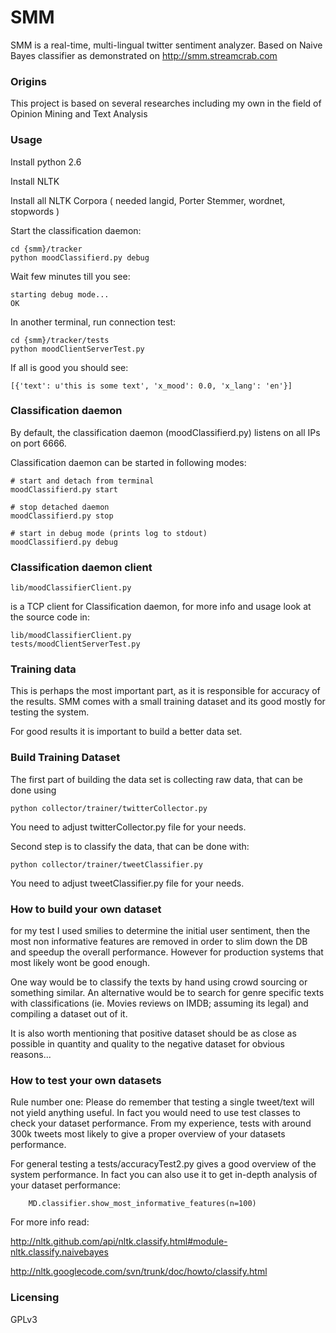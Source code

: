 SMM
==========

SMM is a real-time, multi-lingual twitter sentiment analyzer. Based on Naive Bayes classifier as demonstrated on http://smm.streamcrab.com


### Origins

This project is based on several researches including my own in the field of Opinion Mining and Text Analysis

### Usage

Install python 2.6

Install NLTK

Install all NLTK Corpora ( needed langid, Porter Stemmer, wordnet, stopwords )

Start the classification daemon:

	cd {smm}/tracker
	python moodClassifierd.py debug

Wait few minutes till you see:

	starting debug mode...
	OK

In another terminal, run connection test:

	cd {smm}/tracker/tests
	python moodClientServerTest.py

If all is good you should see:

	[{'text': u'this is some text', 'x_mood': 0.0, 'x_lang': 'en'}]


### Classification daemon
By default, the classification daemon (moodClassifierd.py) listens on all IPs on port 6666.

Classification daemon can be started in following modes:

	# start and detach from terminal
	moodClassifierd.py start

	# stop detached daemon
	moodClassifierd.py stop

	# start in debug mode (prints log to stdout)
	moodClassifierd.py debug


### Classification daemon client

	lib/moodClassifierClient.py

is a TCP client for Classification daemon, for more info and usage look at the source code in:

	lib/moodClassifierClient.py
	tests/moodClientServerTest.py


### Training data
This is perhaps the most important part, as it is responsible for accuracy of the results. SMM comes with a small training dataset and its good mostly for testing the system.

For good results it is important to build a better data set.


### Build Training Dataset

The first part of building the data set is collecting raw data, that can be done using

	python collector/trainer/twitterCollector.py

You need to adjust twitterCollector.py file for your needs.


Second step is to classify the data, that can be done with:

	python collector/trainer/tweetClassifier.py

You need to adjust tweetClassifier.py file for your needs.

### How to build your own dataset
for my test I used smilies to determine the initial user sentiment, then the most non informative features are removed in order to slim down the DB and speedup the overall performance.
However for production systems that most likely wont be good enough.

One way would be to classify the texts by hand using crowd sourcing or something similar.
An alternative would be to search for genre specific texts with classifications (ie. Movies reviews on IMDB; assuming its legal) and compiling a dataset out of it.

It is also worth mentioning that positive dataset should be as close as possible in quantity and quality to the negative dataset for obvious reasons...


### How to test your own datasets

Rule number one:  Please do remember that testing a single tweet/text will not yield anything useful. In fact you would need to use test classes to check your dataset performance. From my experience, tests with around 300k tweets most likely to give a proper overview of your datasets performance.

For general testing a tests/accuracyTest2.py gives a good overview of the system performance. In fact you can also use it to get in-depth analysis of your dataset performance:

		MD.classifier.show_most_informative_features(n=100)


For more info read:

http://nltk.github.com/api/nltk.classify.html#module-nltk.classify.naivebayes

http://nltk.googlecode.com/svn/trunk/doc/howto/classify.html



### Licensing
GPLv3
